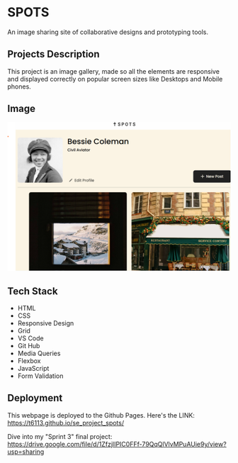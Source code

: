 # SPOTS

An image sharing site of collaborative designs and prototyping tools.

## Projects Description

This project is an image gallery, made so all the elements are responsive and displayed correctly on popular screen sizes like Desktops and Mobile phones.

## Image

<img src="./images/Screenshot .png">

## Tech Stack

- HTML
- CSS
- Responsive Design
- Grid
- VS Code
- Git Hub
- Media Queries
- Flexbox
- JavaScript
- Form Validation

## Deployment

This webpage is deployed to the Github Pages. Here's the LINK: https://t6113.github.io/se_project_spots/

Dive into my "Sprint 3" final project: https://drive.google.com/file/d/1ZfzjlIPIC0FFf-79QqQlVlvMPuAUie9y/view?usp=sharing
